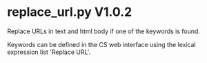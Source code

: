 replace_url.py V1.0.2
=====================

Replace URLs in text and html body if one of the keywords is found.

Keywords can be defined in the CS web interface using the lexical expression list 'Replace URL'.
